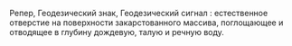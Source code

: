 ---
---

Репер, Геодезический знак, Геодезический сигнал
: естественное отверстие на поверхности закарстованного массива, поглощающее и отводящее в глубину дождевую, талую и речную воду.
